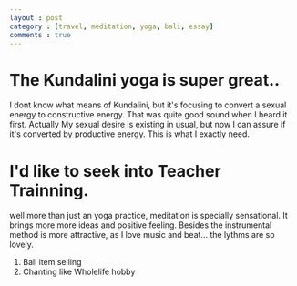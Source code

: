 ```yaml
---
layout : post
category : [travel, meditation, yoga, bali, essay]
comments : true
---
```




# The Kundalini yoga is super great..

I dont know what means of Kundalini, but it's focusing to convert a sexual energy to constructive energy.
That was quite good sound when I heard it first.
Actually My sexual desire is existing in usual, but now I can assure if it's converted by productive energy.
This is what I exactly need.

# I'd like to seek into Teacher Trainning.

well more than just an yoga practice, meditation is specially sensational.
It brings more more ideas and positive feeling.
Besides the instrumental method is more attractive, as I love music and beat...
the lythms are so lovely.


1. Bali item selling
2. Chanting like Wholelife hobby



